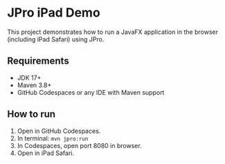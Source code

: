 # JPro iPad Demo

This project demonstrates how to run a JavaFX application in the browser (including iPad Safari) using JPro.

## Requirements
- JDK 17+
- Maven 3.8+
- GitHub Codespaces or any IDE with Maven support

## How to run
1. Open in GitHub Codespaces.
2. In terminal: `mvn jpro:run`
3. In Codespaces, open port 8080 in browser.
4. Open in iPad Safari.
